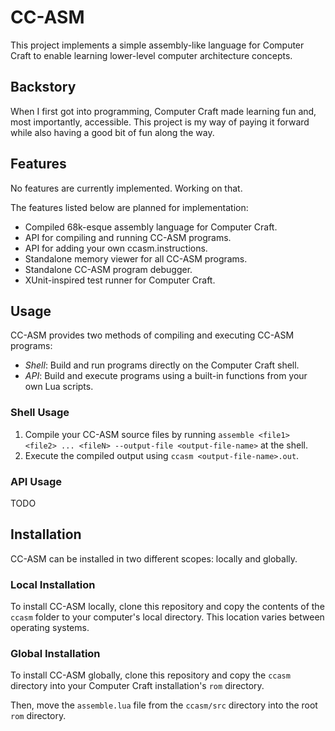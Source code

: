 # CC-ASM

This project implements a simple assembly-like language for Computer Craft to
enable learning lower-level computer architecture concepts.

## Backstory

When I first got into programming, Computer Craft made learning fun and, most
importantly, accessible. This project is my way of paying it forward while also
having a good bit of fun along the way.

## Features

No features are currently implemented. Working on that.

The features listed below are planned for implementation:
* Compiled 68k-esque assembly language for Computer Craft.
* API for compiling and running CC-ASM programs.
* API for adding your own ccasm.instructions.
* Standalone memory viewer for all CC-ASM programs.
* Standalone CC-ASM program debugger.
* XUnit-inspired test runner for Computer Craft.

## Usage

CC-ASM provides two methods of compiling and executing CC-ASM programs:
* *Shell*: Build and run programs directly on the Computer Craft shell.
* *API*: Build and execute programs using a built-in functions from your own
Lua scripts.

### Shell Usage
1. Compile your CC-ASM source files by running `assemble <file1> <file2> ... <fileN>
--output-file <output-file-name>`
at the shell.
2. Execute the compiled output using `ccasm <output-file-name>.out`.

### API Usage

TODO

## Installation

CC-ASM can be installed in two different scopes: locally and globally.

### Local Installation

To install CC-ASM locally, clone this repository and copy the contents
of the `ccasm` folder to your computer's local directory. This location varies
between operating systems.

### Global Installation

To install CC-ASM globally, clone this repository and copy the `ccasm` directory
into your Computer Craft installation's `rom` directory.

Then, move the `assemble.lua` file from the `ccasm/src` directory into the root
`rom` directory.
